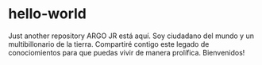# hello-world
Just another repository
ARGO JR está aquí.  Soy ciudadano del mundo y un multibillonario de la tierra.  Compartiré contigo este legado de conociomientos para que puedas vivir de manera prolífica.
Bienvenidos!
